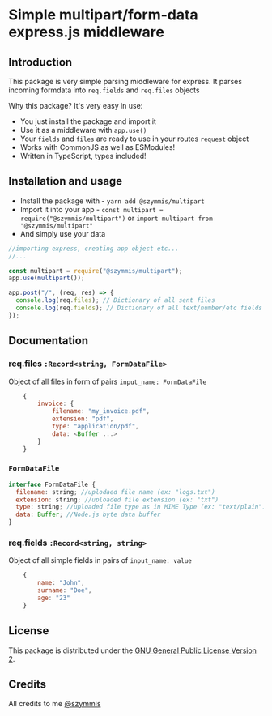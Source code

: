 # Simple multipart/form-data express.js middleware

## Introduction

This package is very simple parsing middleware for express.
It parses incoming formdata into `req.fields` and `req.files` objects

Why this package? It's very easy in use:

- You just install the package and import it
- Use it as a middleware with `app.use()`
- Your `fields` and `files` are ready to use in your routes `request` object
- Works with CommonJS as well as ESModules!
- Written in TypeScript, types included!

## Installation and usage

- Install the package with - `yarn add @szymmis/multipart`
- Import it into your app - `const multipart = require("@szymmis/multipart")` or `import multipart from "@szymmis/multipart"`
- And simply use your data

```js
//importing express, creating app object etc...
//...

const multipart = require("@szymmis/multipart");
app.use(multipart());

app.post("/", (req, res) => {
  console.log(req.files); // Dictionary of all sent files
  console.log(req.fields); // Dictionary of all text/number/etc fields
});
```

## Documentation

### req.files `:Record<string, FormDataFile>`

Object of all files in form of pairs `input_name: FormDataFile`

```js
    {
        invoice: {
            filename: "my_invoice.pdf",
            extension: "pdf",
            type: "application/pdf",
            data: <Buffer ...>
        }
    }
```

### `FormDataFile`

```js
interface FormDataFile {
  filename: string; //uplodaed file name (ex: "logs.txt")
  extension: string; //uploaded file extension (ex: "txt")
  type: string; //uploaded file type as in MIME Type (ex: "text/plain")
  data: Buffer; //Node.js byte data buffer
}
```

### req.fields `:Record<string, string>`

Object of all simple fields in pairs of `input_name: value`

```js
    {
        name: "John",
        surname: "Doe",
        age: "23"
    }
```

## License

This package is distributed under the [GNU General Public License Version 2](https://www.gnu.org/licenses/old-licenses/gpl-2.0.html).

## Credits

All credits to me
[@szymmis](https://github.com/szymmis)
